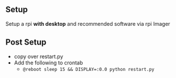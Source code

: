 ## Setup

Setup a rpi **with desktop** and recommended software via rpi Imager

## Post Setup

 * copy over restart.py
 * Add the following to crontab 
   * `@reboot sleep 15 && DISPLAY=:0.0 python restart.py`

